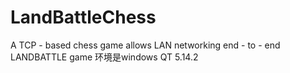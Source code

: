 # LandBattleChess
A TCP - based chess game allows LAN networking end - to - end LANDBATTLE game
环境是windows QT 5.14.2
